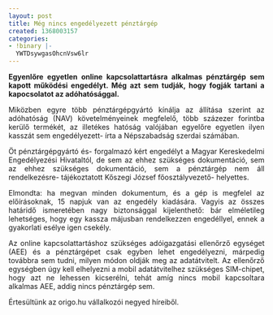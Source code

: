 ```yaml
---
layout: post
title: Még nincs engedélyezett pénztárgép
created: 1368003157
categories:
- !binary |-
  YWTDsywgasOhcnVsw6lr
---
```

<p style="text-align: justify;"><strong>Egyenlőre egyetlen online kapcsolattartásra alkalmas pénztárgép sem kapott működési engedélyt. Még azt sem tudják, hogy fogják tartani a kapocsolatot az adóhatósággal.</strong></p><p style="text-align: justify;">Miközben egyre több pénztárgépgyártó kínálja az állítása szerint az adóhatóság (NAV) követelményeinek megfelelő, több százezer forintba kerülő termékét, az illetékes hatóság valójában egyelőre egyetlen ilyen kasszát sem engedélyezett- írta a Népszabadság szerdai számában.</p><p style="text-align: justify;">Öt pénztárgépgyártó és- forgalmazó kért engedélyt a Magyar Kereskedelmi Engedélyezési Hivataltól, de sem az ehhez szükséges dokumentáció, sem az ehhez szükséges dokumentáció, sem a pénztárgép nem áll rendelkezésre- tájékoztatott Kőszegi József főosztályvezető- helyettes.</p><p style="text-align: justify;">Elmondta: ha megvan minden dokumentum, és a gép is megfelel az előírásoknak, 15 napjuk van az engedély kiadására. Vagyis az összes határidő ismeretében nagy biztonsággal kijelenthető: bár elméletileg lehetséges, hogy egy kassza májusban rendelkezzen engedéllyel, ennek a gyakorlati esélye igen csekély.</p><p style="text-align: justify;">Az online kapcsolattartáshoz szükséges adóigazgatási ellenőrző egységet (AEE) és a pénztárgépet csak egyben lehet engedélyezni, márpedig továbbra sem tudni, milyen módon oldják meg az adatátvitelt. Az ellenőrző egységben úgy kell elhelyezni a mobil adatátvitelhez szükséges SIM-chipet, hogy azt ne lehessen kicserélni, tehát amíg nincs mobil kapcsoltara alkalmas AEE, addig nincs pénztárgép sem.</p><p style="text-align: justify;">Értesültünk az origo.hu vállalkozói negyed híreiből.</p>
